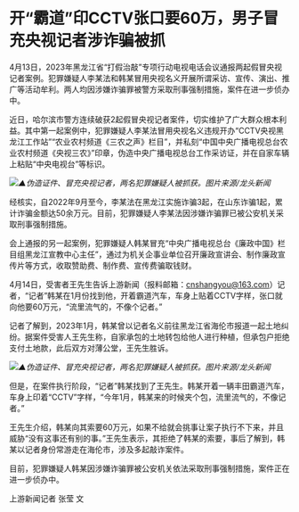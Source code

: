 # 开“霸道”印CCTV张口要60万，男子冒充央视记者涉诈骗被抓

4月13日，2023年黑龙江省“打假治敲”专项行动电视电话会议通报两起假冒央视记者案例。犯罪嫌疑人李某法和韩某冒用央视名义开展所谓采访、宣传、演出、推广等活动牟利。两人均因涉嫌诈骗罪被警方采取刑事强制措施，案件在进一步侦办中。

近日，哈尔滨市警方连续破获2起假冒央视记者案件，切实维护了广大群众根本利益。其中第一起案例中，犯罪嫌疑人李某法冒用央视名义违规开办“CCTV央视黑龙江工作站”“农业农村频道《三农之声》栏目”，并私刻“中国中央广播电视总台农业农村频道《央视三农》”印章，伪造中央广播电视总台工作采访证，并在自家车辆上粘贴“中央电视台”等标识。

![](https://inews.gtimg.com/om_bt/OS0aTbYFvK5AoDxbdL2LvrgY8uQkI15lsYSSTAFf3hWLYAA/1000)_▲伪造证件、冒充央视记者，两名犯罪嫌疑人被抓获。图片来源/龙头新闻_

经核实，自2022年9月至今，李某法在黑龙江实施诈骗3起，在山东诈骗1起，累计诈骗金额达50余万元。目前，犯罪嫌疑人李某法因涉嫌诈骗罪已被公安机关采取刑事强制措施。

会上通报的另一起案例，犯罪嫌疑人韩某冒充“中央广播电视总台《廉政中国》栏目组黑龙江宣教中心主任”，通过为机关企事业单位召开廉政宣讲会、制作廉政宣传片等方式，收取赞助费、制作费、宣传费骗取钱财。

4月14日，受害者王先生告诉上游新闻（报料邮箱：cnshangyou@163.com）记者，“记者”韩某在1月份找到他，开着霸道汽车，车身上贴着CCTV字样，张口就向他要60万元，“流里流气的，不像个记者。”

记者了解到，2023年1月，韩某曾以记者名义前往黑龙江省海伦市报道一起土地纠纷。据案件受害人王先生称，自家承包的土地转包给他人进行种植，但承包户拒绝支付土地款，此后双方对薄公堂，王先生胜诉。

![](https://inews.gtimg.com/om_bt/OAAeZLtdRFVj0GbCpS77pxTt31t6C-LqRuxMsb9HphkcgAA/1000)_▲伪造证件、冒充央视记者，两名犯罪嫌疑人被抓获。图片来源/龙头新闻_

但是，在案件执行阶段，“记者”韩某找到了王先生。韩某开着一辆丰田霸道汽车，车身上印着“CCTV”字样，“今年1月，韩某来的时候夹个包，流里流气的，不像记者。”

王先生介绍，韩某向其索要60万元，如果不给就会挑事让案子执行不下来，并且威胁“没有这事还有别的事。”王先生表示，其拒绝了韩某的索要，事后了解到，韩某以记者身份常游走在海伦市，涉及多起敲诈案件。

目前，犯罪嫌疑人韩某因涉嫌诈骗罪被公安机关依法采取刑事强制措施，案件正在进一步侦办中。

上游新闻记者 张莹 文

